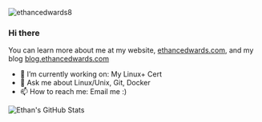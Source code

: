 <p align="left"> <img src="https://komarev.com/ghpvc/?username=ethancedwards8" alt="ethancedwards8" /> </p>  

### Hi there 

You can learn more about me at my website, [ethancedwards.com](https://ethancedwards.com), and my blog [blog.ethancedwards.com](https://blog.ethancedwards.com)
<!-- ![Top Langs](https://github-readme-stats.vercel.app/api/top-langs/?username=ethancedwards&layout=compact&theme=dracula) -->

- 🔭 I’m currently working on: My Linux+ Cert
- 💬 Ask me about Linux/Unix, Git, Docker
- 📫 How to reach me: Email me :)

![Ethan's GitHub Stats](https://github-readme-stats.vercel.app/api?username=ethancedwards8&count_private=true&show_icons=true&theme=dracula)
